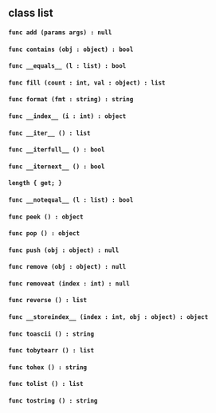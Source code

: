 ## class list

#### ```func add (params args) : null```


#### ```func contains (obj : object) : bool```


#### ```func __equals__ (l : list) : bool```


#### ```func fill (count : int, val : object) : list```


#### ```func format (fmt : string) : string```


#### ```func __index__ (i : int) : object```


#### ```func __iter__ () : list```


#### ```func __iterfull__ () : bool```


#### ```func __iternext__ () : bool```


#### ```length { get; }```


#### ```func __notequal__ (l : list) : bool```


#### ```func peek () : object```


#### ```func pop () : object```


#### ```func push (obj : object) : null```


#### ```func remove (obj : object) : null```


#### ```func removeat (index : int) : null```


#### ```func reverse () : list```


#### ```func __storeindex__ (index : int, obj : object) : object```


#### ```func toascii () : string```


#### ```func tobytearr () : list```


#### ```func tohex () : string```


#### ```func tolist () : list```


#### ```func tostring () : string```


